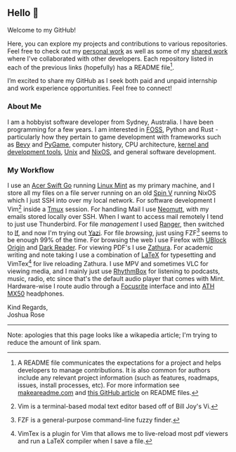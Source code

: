 ## Hello 👋


Welcome to my GitHub!<br>

Here, you can explore my projects and contributions to various repositories. Feel free to check out my [personal work](https://github.com/H4ppy-04?tab=repositories&q=&type=source&language=&sort=stargazers) as well as some of my [shared work](https://github.com/H4ppy-04?tab=repositories&q=&type=fork&language=&sort=stargazers) where I've collaborated with other developers. Each repository listed in each of the previous links (hopefully) has a README file[^1].

I’m excited to share my GitHub as I seek both paid and unpaid internship and work experience opportunities. Feel free to connect!

### About Me

I am a hobbyist software developer from Sydney, Australia. I have been programming for a few years. I am interested in [FOSS](https://freeopensourcesoftware.org//index.php/Main_Page), Python and Rust - particularly how they pertain to game development with frameworks such as [Bevy](https://bevyengine.org) and [PyGame](https://pygame.org), computer history, CPU architecture, [kernel and development tools](https://docs.kernel.org/dev-tools/index.html), [Unix](https://www.opengroup.org/membership/forums/platform/unix) and [NixOS](https://nixos.org), and general software development.

### My Workflow

I use an [Acer Swift Go](https://www.acer.com/au-en/laptops/swift/swift-go/pdp/NX.KSGSA.004) running [Linux Mint](https://linuxmint.com) as my primary machine, and I store all my files on a file server running on an old [Spin V](https://www.acer.com/ee-en/laptops/spin/spin-5-intel) running NixOS which I just SSH into over my local network. For software development I Vim[^2] inside a [Tmux](https://github.com/tmux/tmux/wiki) session. For handling Mail I use [Neomutt](https://neomutt.org/), with my emails stored locally over SSH. When I want to access mail remotely I tend to just use Thunderbird. For file *management* I used [Ranger](https://github.com/ranger/ranger), then switched to [lf](https://github.com/gokcehan/lf), and now I'm trying out [Yazi](https://yazi-rs.github.io/). For file *browsing*, just using FZF[^3] seems to be enough 99% of the time. For browsing the web I use Firefox with [UBlock Origin](https://addons.mozilla.org/en-US/firefox/addon/ublock-origin/) and [Dark Reader](https://addons.mozilla.org/en-US/firefox/addon/darkreader/). For viewing PDF's I use [Zathura](https://pwmt.org/projects/zathura/). For academic writing and note taking I use a combination of [LaTeX](https://www.latex-project.org/) for typesetting and VimTex[^4] for live reloading Zathura. I use MPV and sometimes VLC for viewing media, and I mainly just use [RhythmBox](http://www.rhythmbox.org/) for listening to podcasts, music, radio, etc since that's the default audio player that comes with Mint. Hardware-wise I route audio through a [Focusrite](https://focusrite.com/products/scarlett-solo-3rd-gen) interface and into [ATH MX50](https://www.audio-technica.com/en-au/ath-m50x) headphones.

Kind Regards,<br>
Joshua Rose

[^1]: A README file communicates the expectations for a project and helps developers to manage contributions. It is also common for authors include any relevant project information (such as features, roadmaps, issues, install processes, etc). For more information see [makeareadme.com](https://makeareadme.com) and [this GitHub article](https://docs.github.com/en/repositories/managing-your-repositorys-settings-and-features/customizing-your-repository/about-readmes#about-readmes) on README files.
[^2]: Vim is a terminal-based modal text editor based off of Bill Joy's Vi.
[^3]: FZF is a general-purpose command-line fuzzy finder.
[^4]: VimTex is a plugin for Vim that allows me to live-reload most pdf viewers and run a LaTeX compiler when I save a file.

---

Note: apologies that this page looks like a wikapedia article; I'm trying to reduce the amount of link spam.
